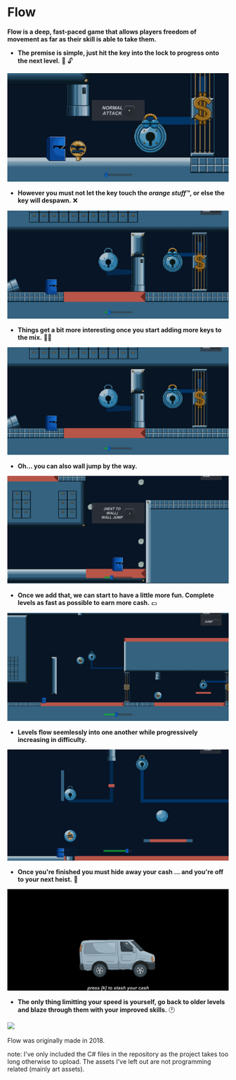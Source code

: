 # Flow

**Flow is a deep, fast-paced game that allows players freedom of movement as far as their skill is able to take them.**

- **The premise is simple, just hit the key into the lock to progress onto the next level.** :key: :unlock:

![](lvl1.gif)

- **However you must not let the key touch the *orange stuff™*, or else the key will despawn.** :x:

![](keydie.gif)

- **Things get a bit more interesting once you start adding more keys to the mix.** :key::key:

![](lvl3.gif)

- **Oh... you can also wall jump by the way.**

![](walljump.gif)

- **Once we add that, we can start to have a little more fun. Complete levels as fast as possible to earn more cash.** :dollar: 

![](lvl5.gif)

- **Levels flow seemlessly into one another while progressively increasing in difficulty.**

![](hidden.gif)

- **Once you're finished you must hide away your cash ... and you're off to your next heist.** :money_with_wings:

![](endscreen.gif)

- **The only thing limitting your speed is yourself, go back to older levels and blaze through them with your improved skills.** :clock1:

![](fast.gif)

Flow was originally made in 2018.

note: I've only included the C# files in the repository as the project takes too long otherwise to upload. The assets I've left out are not programming related (mainly art assets).
